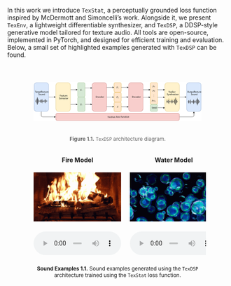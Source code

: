 
<p>
In this work we introduce <code>TexStat</code>, a perceptually grounded loss function inspired by McDermott and Simoncelli’s work. Alongside it, we present <code>TexEnv</code>, a lightweight differentiable synthesizer, and <code>TexDSP</code>, a DDSP-style generative model tailored for texture audio. All tools are open-source, implemented in PyTorch, and designed for efficient training and evaluation. Below, a small set of highlighted examples generated with <code>TexDSP</code> can be found.
</p>

<div style="overflow-x: auto; max-width: 80%; margin: 0 auto; padding: 10px; box-sizing: border-box;">
  <div style="text-align: center; margin: 30px 0;">
    <img src="./assets/img/architecture.svg" alt="TexDSP architecture" style="max-width: 100%; height: auto;">
  </div>
  <p style="text-align: center; font-size: 0.85em; color: #666;"><strong>Figure 1.1.</strong> <code>TexDSP</code> architecture diagram. </p>  
</div>

<div style="overflow-x: auto; max-width: 80%; margin: 0 auto; padding: 10px; box-sizing: border-box;">
  <div style="display: grid; grid-template-columns: repeat(3, minmax(200px, 1fr)); gap: 20px; text-align: center;">

  <!-- Header Row -->
  <div style="font-weight: bold;"><strong>Fire Model</strong></div>
  <div style="font-weight: bold;"><strong>Water Model</strong></div>
  <div style="font-weight: bold;"><strong>Wind Model</strong></div>

  <!-- Model Images Row -->
  <div><img src="./assets/img/fire.gif" alt="Fire Model" style="max-width: 100%;" /></div>
  <div><img src="./assets/img/bubbles_2.gif" alt="Bubbles Model" style="max-width: 100%;" /></div>
  <div><img src="./assets/img/wind.gif" alt="Wind Model" style="max-width: 100%;" /></div>

  <!-- First Sample Row -->
  <div>
    <audio controls style="width: 100%;">
      <source src="./assets/audios/texdsp_timbre_transfer/fire_to_fire.mp3" type="audio/mpeg" />
      Your browser does not support the audio element.
    </audio>
  </div>
  <div>
    <audio controls style="width: 100%;">
      <source src="./assets/audios/texdsp_timbre_transfer/bubbles_to_bubbles.mp3" type="audio/mpeg" />
      Your browser does not support the audio element.
    </audio>
  </div>
  <div>
    <audio controls style="width: 100%;">
      <source src="./assets/audios/texdsp_timbre_transfer/wind_to_wind.mp3" type="audio/mpeg" />
      Your browser does not support the audio element.
    </audio>
  </div>
</div>
</div>

<div style="overflow-x: auto; max-width: 80%; margin: 0 auto; padding: 10px; box-sizing: border-box; text-align: center; font-size: 0.85em; ">
<strong>Sound Examples 1.1.</strong> Sound examples generated using the <code>TexDSP</code> architecture trained using the <code>TexStat</code> loss function.</div>

